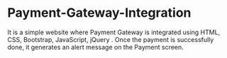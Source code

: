 # Payment-Gateway-Integration
It is a simple website where Payment Gateway is integrated using HTML, CSS, Bootstrap, JavaScript, jQuery . Once the payment is successfully done, it generates an alert message on the Payment screen.
